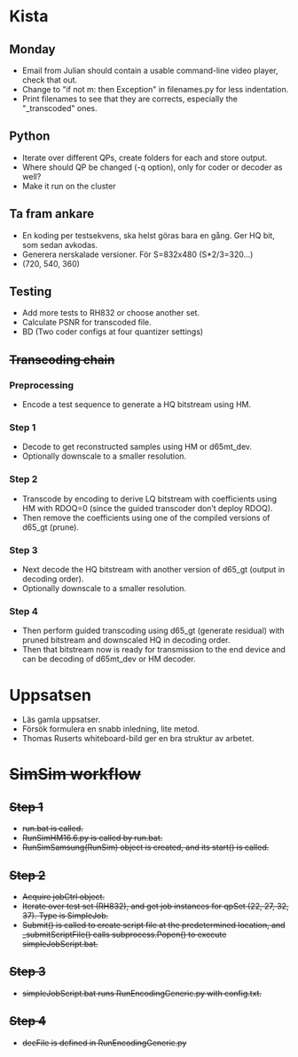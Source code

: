 # Kista

## Monday
- Email from Julian should contain a usable command-line video player, check that out.
- Change to "if not m: then Exception" in filenames.py for less indentation.
- Print filenames to see that they are corrects, especially the "_transcoded" ones.

## Python
- Iterate over different QPs, create folders for each and store output.
- Where should QP be changed (-q option), only for coder or decoder as well?
- Make it run on the cluster

## Ta fram ankare
- En koding per testsekvens, ska helst göras bara en gång. Ger HQ bit, som sedan avkodas.
- Generera nerskalade versioner. För S=832x480 (S*2/3=320...)
- (720, 540, 360)

## Testing
- Add more tests to RH832 or choose another set.
- Calculate PSNR for transcoded file.
- BD (Two coder configs at four quantizer settings)

## <s>Transcoding chain</s>

### Preprocessing
- Encode a test sequence to generate a HQ bitstream using HM.

### Step 1
- Decode to get reconstructed samples using HM or d65mt_dev.
- Optionally downscale to a smaller resolution.

### Step 2
- Transcode by encoding to derive LQ bitstream with coefficients using HM with RDOQ=0 (since the guided transcoder don’t deploy RDOQ).
- Then remove the coefficients using one of the compiled versions of d65_gt (prune).

### Step 3
- Next decode the HQ bitstream with another version of d65_gt (output in decoding order).
- Optionally downscale to a smaller resolution.

### Step 4
- Then perform guided transcoding using d65_gt (generate residual) with pruned bitstream and downscaled HQ in decoding order.
- Then that bitstream now is ready for transmission to the end device and can be decoding of d65mt_dev or HM decoder.


# Uppsatsen
- Läs gamla uppsatser.
- Försök formulera en snabb inledning, lite metod.
- Thomas Ruserts whiteboard-bild ger en bra struktur av arbetet.

# <s>SimSim workflow

## Step 1
- run.bat is called.
- RunSimHM16.6.py is called by run.bat.
- RunSimSamsung(RunSim) object is created, and its start() is called.

## Step 2
- Acquire jobCtrl object.
- Iterate over test set (RH832), and get job instances for qpSet (22, 27, 32, 37). Type is SimpleJob.
- Submit() is called to create script file at the predetermined location, and _submitScriptFile() calls subprocess.Popen() to execute simpleJobScript.bat.

## Step 3
- simpleJobScript.bat runs RunEncodingGeneric.py with config.txt.

## Step 4
- decFile is defined in RunEncodingGeneric.py
</s>
